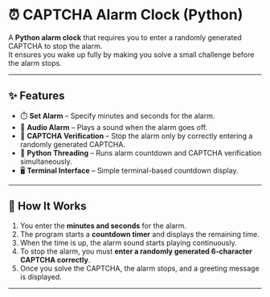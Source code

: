 # ⏰ CAPTCHA Alarm Clock (Python)

A **Python alarm clock** that requires you to enter a randomly generated CAPTCHA to stop the alarm.  
It ensures you wake up fully by making you solve a small challenge before the alarm stops.  

---

## ✨ Features

- ⏱️ **Set Alarm** – Specify minutes and seconds for the alarm.  
- 🎵 **Audio Alarm** – Plays a sound when the alarm goes off.  
- 🔐 **CAPTCHA Verification** – Stop the alarm only by correctly entering a randomly generated CAPTCHA.  
- 🐍 **Python Threading** – Runs alarm countdown and CAPTCHA verification simultaneously.  
- 🖥️ **Terminal Interface** – Simple terminal-based countdown display.  

---

## 🚀 How It Works

1. You enter the **minutes and seconds** for the alarm.  
2. The program starts a **countdown timer** and displays the remaining time.  
3. When the time is up, the alarm sound starts playing continuously.  
4. To stop the alarm, you must **enter a randomly generated 6-character CAPTCHA correctly**.  
5. Once you solve the CAPTCHA, the alarm stops, and a greeting message is displayed.  

---
